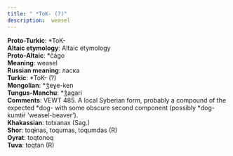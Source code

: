 ```yaml
---
title: " *ToK- (?)"
description:  weasel
---
```


<strong>Proto-Turkic</strong>:  *ToK-<br>
<strong>Altaic etymology</strong>:  Altaic etymology<br>
<strong> Proto-Altaic</strong>:  *čágo<br>
<strong>Meaning</strong>:  weasel<br>
<strong>Russian meaning</strong>:  ласка<br>
<strong>Turkic</strong>:  *ToK- (?)<br>
<strong>Mongolian</strong>:  *ǯeɣe-ken<br>
<strong>Tungus-Manchu</strong>:  *ǯagari<br>
<strong>Comments</strong>:  VEWT 485. A local Syberian form, probably a compound of the expected *dog- with some obscure second component (possibly *dog-kumtɨŕ 'weasel-beaver').<br>
<strong>Khakassian</strong>:  totxanax (Sag.)<br>
<strong>Shor</strong>:  toqɨnas, toqumas, toqumdas (R)<br>
<strong>Oyrat</strong>:  toqtonoq<br>
<strong>Tuva</strong>:  toqtan (R)<br>


